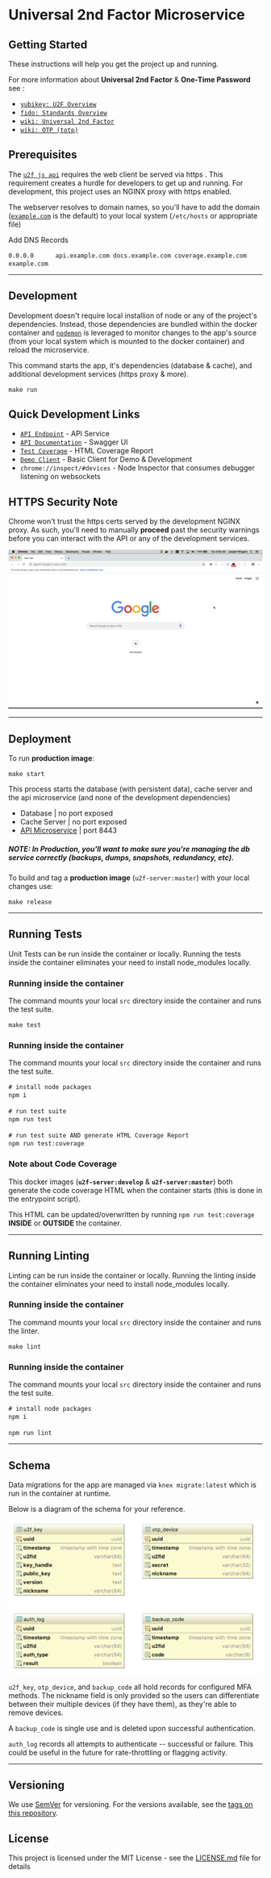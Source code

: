 
# Universal 2nd Factor Microservice

## Getting Started

These instructions will help you get the project up and running.

For more information about **Universal 2nd Factor** & **One-Time Password** see :
- [`yubikey: U2F Overview`](https://developers.yubico.com/U2F/)
- [`fido: Standards Overview`](https://fidoalliance.org/specifications/overview/)
- [`wiki: Universal 2nd Factor`](https://en.wikipedia.org/wiki/Universal_2nd_Factor)
- [`wiki: OTP (totp)`](https://en.wikipedia.org/wiki/Time-based_One-time_Password_algorithm)


## Prerequisites

The [`u2f js api`](https://developers.yubico.com/U2F/Libraries/Using_a_library.html) requires the web client be served via https . This requirement creates a hurdle for developers to get up and running. For development, this project uses an NGINX proxy with https enabled.

The webserver resolves to domain names, so you'll have to add the domain ([`example.com`](https://example.com) is the default) to your local system (`/etc/hosts` or appropriate file)

Add DNS Records

```
0.0.0.0      api.example.com docs.example.com coverage.example.com example.com
```

---

## Development

Development doesn't require local installion of node or any of the project's dependencies. Instead, those dependencies are bundled within the docker container and [`nodemon`](https://nodemon.io/) is leveraged to monitor changes to the app's source (from your local system which is mounted to the docker container) and reload the microservice.

This command starts the app, it's dependencies (database & cache), and additional development services (https proxy & more).
```
make run
```


## Quick Development Links

* [`API Endpoint`](https://api.example.com/) - API Service
* [`API Documentation`](https://docs.example.com/) - Swagger UI
* [`Test Coverage`](https://coverage.example.com/) - HTML Coverage Report
* [`Demo Client`](https://example.com/) - Basic Client for Demo & Development
* `chrome://inspect/#devices` - Node Inspector that consumes debugger listening on websockets
## HTTPS Security Note

Chrome won't trust the https certs served by the development NGINX proxy. As such, you'll need to manually **proceed** past the security warnings before you can interact with the API or any of the development services.

![https warning](assets/img/readme/https.gif "HTTPS Warning | Manually Proceed")

---

## Deployment

To run **production image**:

```
make start
```

This process starts the database (with persistent data), cache server and the api microservice (and none of the development dependencies)

* Database | no port exposed
* Cache Server | no port exposed
* [API Microservice](http://0.0.0.0:8443) | port 8443

##### NOTE: In **Production**, you'll want to make sure you're managing the db service correctly (backups, dumps, snapshots, redundancy, etc). 

To build and tag a **production image** (`u2f-server:master`) with your local changes use:

```
make release
```

---

## Running Tests

Unit Tests can be run inside the container or locally. Running the tests inside the container eliminates your need to install node_modules locally.


### Running inside the container

The command mounts your local `src` directory inside the container and runs the test suite.
```
make test
```

### Running inside the container

The command mounts your local `src` directory inside the container and runs the test suite.
```
# install node packages
npm i

# run test suite
npm run test

# run test suite AND generate HTML Coverage Report
npm run test:coverage
```

### Note about Code Coverage

This docker images (**`u2f-server:develop`** & **`u2f-server:master`**) both generate the code coverage HTML when the container starts (this is done in the entrypoint script).

This HTML can be updated/overwritten by running `npm run test:coverage` **INSIDE** or **OUTSIDE** the container.




---

## Running Linting

Linting can be run inside the container or locally. Running the linting inside the container eliminates your need to install node_modules locally.


### Running inside the container

The command mounts your local `src` directory inside the container and runs the linter.
```
make lint
```

### Running inside the container

The command mounts your local `src` directory inside the container and runs the test suite.
```
# install node packages
npm i

npm run lint
```

---



## Schema

Data migrations for the app are managed via `knex migrate:latest` which is run in the container at runtime.

Below is a diagram of the schema for your reference.

![u2f-server schema](assets/img/readme/schema.png "U2F Schema")

`u2f_key`, `otp_device`, and `backup_code` all hold records for configured MFA methods. The nickname field is only provided so the users can differentiate between their multiple devices (if they have them), as they're able to remove devices.

A `backup_code` is single use and is deleted upon successful authentication.

`auth_log` records all attempts to authenticate -- successful or failure. This could be useful in the future for rate-throttling or flagging activity.

---

## Versioning

We use [SemVer](http://semver.org/) for versioning. For the versions available, see the [tags on this repository](https://github.com/your/project/tags). 

## License

This project is licensed under the MIT License - see the [LICENSE.md](LICENSE.md) file for details
